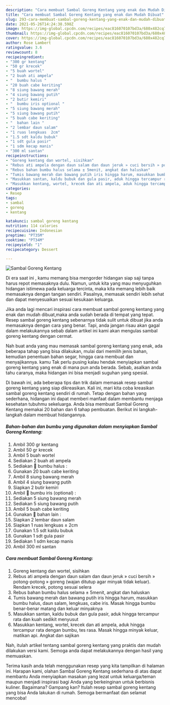 ```yaml
---
description: "Cara membuat Sambal Goreng Kentang yang enak dan Mudah Dibuat"
title: "Cara membuat Sambal Goreng Kentang yang enak dan Mudah Dibuat"
slug: 293-cara-membuat-sambal-goreng-kentang-yang-enak-dan-mudah-dibuat
date: 2021-05-26T14:24:38.598Z
image: https://img-global.cpcdn.com/recipes/eac816070107bd3a/680x482cq70/sambal-goreng-kentang-foto-resep-utama.jpg
thumbnail: https://img-global.cpcdn.com/recipes/eac816070107bd3a/680x482cq70/sambal-goreng-kentang-foto-resep-utama.jpg
cover: https://img-global.cpcdn.com/recipes/eac816070107bd3a/680x482cq70/sambal-goreng-kentang-foto-resep-utama.jpg
author: Rose Lambert
ratingvalue: 3.6
reviewcount: 8
recipeingredient:
- "300 gr kentang"
- "50 gr krecek"
- "5 buah wortel"
- "2 buah ati ampela"
- "  bumbu halus "
- "20 buah cabe keriting"
- "8 siung bawang merah"
- "4 siung bawang putih"
- "2 butir kemiri"
- "  bumbu iris optional "
- "5 siung bawang merah"
- "5 siung bawang putih"
- "5 buah cabe keriting"
- "  bahan lain "
- "2 lembar daun salam"
- "1 ruas lengkuas  2cm"
- "1.5 sdt kaldu bubuk"
- "1 sdt gula pasir"
- "1 sdm kecap manis"
- "300 ml santan"
recipeinstructions:
- "Goreng kentang dan wortel, sisihkan"
- "Rebus ati ampela dengan daun salam dan daun jeruk » cuci bersih » potong-potong » goreng (wajan ditutup agar minyak tidak keluar). Rendam krecek, potong sesuai selera"
- "Rebus bahan bumbu halus selama ± 5menit, angkat dan haluskan"
- "Tumis bawang merah dan bawang putih iris hingga harum, masukkan bumbu halus, daun salam, lengkuas, cabe iris. Masak hingga bumbu benar-benar matang dan keluar minyaknya"
- "Masukkan santan, kaldu bubuk dan gula pasir, aduk hingga tercampur rata dan kuah sedikit menyusut"
- "Masukkan kentang, wortel, krecek dan ati ampela, aduk hingga tercampur rata dengan bumbu, tes rasa. Masak hingga minyak keluar, matikan api. Angkat dan sajikan"
categories:
- Resep
tags:
- sambal
- goreng
- kentang

katakunci: sambal goreng kentang 
nutrition: 114 calories
recipecuisine: Indonesian
preptime: "PT35M"
cooktime: "PT34M"
recipeyield: "1"
recipecategory: Dessert

---
```



![Sambal Goreng Kentang](https://img-global.cpcdn.com/recipes/eac816070107bd3a/680x482cq70/sambal-goreng-kentang-foto-resep-utama.jpg)

Di era  saat ini , kamu memang bisa mengorder hidangan siap saji tanpa harus repot memasaknya dulu. Namun, untuk kita yang mau menyuguhkan hidangan istimewa pada keluarga tercinta, maka kita memang lebih baik memasaknya dengan tangan sendiri. Pasalnya, memasak sendiri lebih sehat dan dapat menyesuaikan sesuai kesukaan keluarga.

Jika anda lagi mencari inspirasi cara membuat sambal goreng kentang yang enak dan mudah dibuat,maka anda sudah berada di tempat yang tepat. Resep sambal goreng kentang  sebenarnya tidak sulit untuk dibuat jika anda memasaknya dengan cara yang benar. Tapi, anda jangan risau akan gagal dalam melakukannya 
sebab dalam artikel ini kami akan mengulas sambal goreng kentang dengan cermat.  



Nah buat anda yang mau memasak sambal goreng kentang yang enak, ada beberapa tahap yang bisa dilakukan, mulai dari memilih jenis bahan, kemudian penentuan bahan segar, hingga cara membuat dan menyajikannya. kamu Tak perlu pusing kalau hendak menyiapkan sambal goreng kentang yang enak di mana pun anda berada. Sebab, asalkan anda  tahu caranya, maka hidangan ini bisa menjadi suguhan yang spesial.

Di bawah ini, ada beberapa tips dan trik dalam memasak resep sambal goreng kentang yang siap dikreasikan. Kali ini, mari kita coba kreasikan sambal goreng kentang sendiri di rumah. Tetap dengan bahan yang sederhana, hidangan ini dapat memberi manfaat dalam membantu menjaga kesehatan tubuhmu sekeluarga. Anda bisa membuat Sambal Goreng Kentang memakai 20 bahan dan 6 tahap pembuatan. Berikut ini langkah-langkah dalam membuat hidangannya.

<!--inarticleads1-->

##### Bahan-bahan dan bumbu yang digunakan dalam menyiapkan Sambal Goreng Kentang:

1. Ambil 300 gr kentang
1. Ambil 50 gr krecek
1. Ambil 5 buah wortel
1. Sediakan 2 buah ati ampela
1. Sediakan  🥥 bumbu halus :
1. Gunakan 20 buah cabe keriting
1. Ambil 8 siung bawang merah
1. Ambil 4 siung bawang putih
1. Siapkan 2 butir kemiri
1. Ambil  🥥 bumbu iris (optional) :
1. Sediakan 5 siung bawang merah
1. Sediakan 5 siung bawang putih
1. Ambil 5 buah cabe keriting
1. Gunakan  🥥 bahan lain :
1. Siapkan 2 lembar daun salam
1. Siapkan 1 ruas lengkuas ± 2cm
1. Gunakan 1.5 sdt kaldu bubuk
1. Gunakan 1 sdt gula pasir
1. Sediakan 1 sdm kecap manis
1. Ambil 300 ml santan




<!--inarticleads2-->

##### Cara membuat Sambal Goreng Kentang:

1. Goreng kentang dan wortel, sisihkan
1. Rebus ati ampela dengan daun salam dan daun jeruk » cuci bersih » potong-potong » goreng (wajan ditutup agar minyak tidak keluar). Rendam krecek, potong sesuai selera
1. Rebus bahan bumbu halus selama ± 5menit, angkat dan haluskan
1. Tumis bawang merah dan bawang putih iris hingga harum, masukkan bumbu halus, daun salam, lengkuas, cabe iris. Masak hingga bumbu benar-benar matang dan keluar minyaknya
1. Masukkan santan, kaldu bubuk dan gula pasir, aduk hingga tercampur rata dan kuah sedikit menyusut
1. Masukkan kentang, wortel, krecek dan ati ampela, aduk hingga tercampur rata dengan bumbu, tes rasa. Masak hingga minyak keluar, matikan api. Angkat dan sajikan




Nah, itulah artikel tentang  sambal goreng kentang  yang praktis dan mudah dilakukan versi kami. Semoga anda dapat melakukannya dengan hasil yang memuaskan. 

Terima kasih anda telah menggunakan resep yang kita tampilkan di halaman ini. Harapan kami, olahan  Sambal Goreng Kentang sederhana di atas dapat membantu Anda menyiapkan masakan yang lezat untuk keluarga/teman maupun menjadi inspirasi bagi Anda yang berkeinginan untuk berbisnis kuliner. Bagaimana? Gampang kan? Itulah resep sambal goreng kentang yang bisa Anda lakukan di rumah. Semoga bermanfaat dan selamat mencoba!

